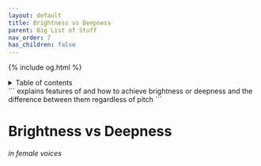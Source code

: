 ```yaml
---
layout: default
title: Brightness vs Deepness
parent: Big List of Stuff
nav_order: 7
has_children: false
---
```

{% include og.html %}
<details closed markdown="block">
  <summary>
    Table of contents
  </summary>
{: .text-delta }
1. TOC
{:toc}
</details>
```
explains features of and how to achieve brightness or deepness and the difference between them regardless of pitch
```

# Brightness vs Deepness
_in female voices_
